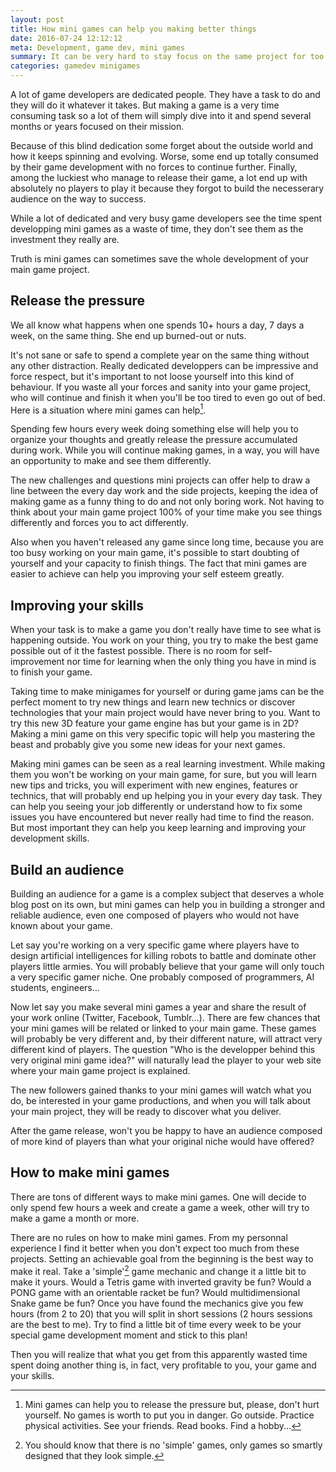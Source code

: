 ```yaml
---
layout: post
title: How mini games can help you making better things
date: 2016-07-24 12:12:12
meta: Development, game dev, mini games
summary: It can be very hard to stay focus on the same project for too long. It can be very frustrating to be stuck on a very specific technique, platform, language on your main project while the technical world is constantly changing. Developping mini games can help.
categories: gamedev minigames
---
```

A lot of game developers are dedicated people. They have a task to do and they will do it whatever it takes. But making a game is a very time consuming task so a lot of them will simply dive into it and spend several months or years focused on their mission. 

Because of this blind dedication some forget about the outside world and how it keeps spinning and evolving. Worse, some end up totally consumed by their game development with no forces to continue further. Finally, among the luckiest who manage to release their game, a lot end up with absolutely no players to play it because they forgot to build the necesserary audience on the way to success.

While a lot of dedicated and very busy game developers see the time spent developping mini games as a waste of time, they don't see them as the investment they really are. 

Truth is mini games can sometimes save the whole development of your main game project.

## Release the pressure
We all know what happens when one spends 10+ hours a day, 7 days a week, on the same thing. She end up burned-out or nuts.

It's not sane or safe to spend a complete year on the same thing without any other distraction. Really dedicated developpers can be impressive and force respect, but it's important to not loose yourself into this kind of behaviour. If you waste all your forces and sanity into your game project, who will continue and finish it when you'll be too tired to even go out of bed. Here is a situation where mini games can help[^1].

Spending few hours every week doing something else will help you to organize your thoughts and greatly release the pressure accumulated during work. While you will continue making games, in a way, you will have an opportunity to make and see them differently. 

The new challenges and questions mini projects can offer help to draw a line between the every day work and the side projects, keeping the idea of making game as a funny thing to do and not only boring work. Not having to think about your main game project 100% of your time make you see things differently and forces you to act differently.

Also when you haven't released any game since long time, because you are too busy working on your main game, it's possible to start doubting of yourself and your capacity to finish things. The fact that mini games are easier to achieve can help you improving your self esteem greatly.

## Improving your skills
When your task is to make a game you don't really have time to see what is happening outside. You work on your thing, you try to make the best game possible out of it the fastest possible. There is no room for self-improvement nor time for learning when the only thing you have in mind is to finish your game.

Taking time to make minigames for yourself or during game jams can be the perfect moment to try new things and learn new technics or discover technologies that your main project would have never bring to you. Want to try this new 3D feature your game engine has but your game is in 2D? Making a mini game on this very specific topic will help you mastering the beast and probably give you some new ideas for your next games. 

Making mini games can be seen as a real learning investment. While making them you won't be working on your main game, for sure, but you will learn new tips and tricks, you will experiment with new engines, features or technics, that will probably end up helping you in your every day task. They can help you seeing your job differently or understand how to fix some issues you have encountered but never really had time to find the reason. But most important they can help you keep learning and improving your development skills.

## Build an audience
Building an audience for a game is a complex subject that deserves a whole blog post on its own, but mini games can help you in building a stronger and reliable audience, even one composed of players who would not have known about your game.

Let say you're working on a very specific game where players have to design artificial intelligences for killing robots to battle and dominate other players little armies. You will probably believe that your game will only touch a very specific gamer niche. One probably composed of programmers, AI students, engineers...

Now let say you make several mini games a year and share the result of your work online (Twitter, Facebook, Tumblr…). There are few chances that your mini games will be related or linked to your main game. These games will probably be very different and, by their different nature, will attract very different kind of players. The question "Who is the developper behind this very original mini game idea?" will naturally lead the player to your web site where your main game project is explained. 

The new followers gained thanks to your mini games  will watch what you do, be interested in your game productions, and when you will talk about your main project, they will be ready to discover what you deliver.

After the game release, won't you be happy to have an audience composed of more kind of players than what your original niche would have offered?

## How to make mini games
There are tons of different ways to make mini games. One will decide to only spend few hours a week and create a game a week, other will try to make a game a month or more.

There are no rules on how to make mini games. From my personnal experience I find it better when you don't expect too much from these projects. Setting an achievable goal from the beginning is the best way to make it real. Take a 'simple'[^2] game mechanic and change it a little bit to make it yours. Would a Tetris game with inverted gravity be fun? Would a PONG game with an orientable racket be fun? Would multidimensional Snake game be fun? Once you have found the mechanics give you few hours (from 2 to 20) that you will split in short sessions (2 hours sessions are the best to me). Try to find a little bit of time every week to be your special game development moment and stick to this plan! 

Then you will realize that what you get from this apparently wasted time spent doing another thing is, in fact, very profitable to you, your game and your skills.

[^1]: Mini games can help you to release the pressure but, please, don't hurt yourself. No games is worth to put you in danger. Go outside. Practice physical activities. See your friends. Read books. Find a hobby...
[^2]: You should know that there is no 'simple' games, only games so smartly designed that they look simple.
